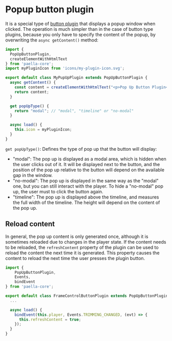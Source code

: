 
# Popup button plugin

It is a special type of [button plugin](button_plugin.md) that displays a popup window when clicked. The operation is much simpler than in the case of button type plugins, because you only have to specify the content of the popup, by overwriting the `async getContent()` method:



```javascript
import {
  PopUpButtonPlugin,
  createElementWithHtmlText
} from 'paella-core';
import myPluginIcon from 'icons/my-plugin-icon.svg';

export default class MyPupUpPlugin extends PopUpButtonPlugin {
  async getContent() {
    const content = createElementWithHtmlText("<p>Pop Up Button Plugin</p>");
    return content;
  }

  get popUpType() {
    return "modal"; // "modal", "timeline" or "no-modal"
  }

  async load() {
    this.icon = myPluginIcon;
  }
}
```

`get popUpType()`: Defines the type of pop up that the button will display:

- "modal": The pop up is displayed as a modal area, which is hidden when the user clicks out of it. It will be displayed next to the button, and the position of the pop up relative to the button will depend on the available gap in the window.
- "no-modal": The pop up is displayed in the same way as the "modal" one, but you can still interact with the player. To hide a "no-modal" pop up, the user must to click the button again.
- "timeline": The pop up is displayed above the timeline, and measures the full width of the timeline. The height will depend on the content of the pop up.

## Reload content

In general, the pop up content is only generated once, although it is sometimes reloaded due to changes in the player state. If the content needs to be reloaded, the `refreshContent` property of the plugin can be used to reload the content the next time it is generated. This property causes the content to reload the next time the user presses the plugin button.

```javascript
import { 
    PopUpButtonPlugin,
    Events,
    bindEvent
} from 'paella-core';

export default class FrameControlButtonPlugin extends PopUpButtonPlugin {
  ... 

  async load() {
    bindEvent(this.player, Events.TRIMMING_CHANGED, (evt) => {
      this.refreshContent = true;
    });
  }
}

```


